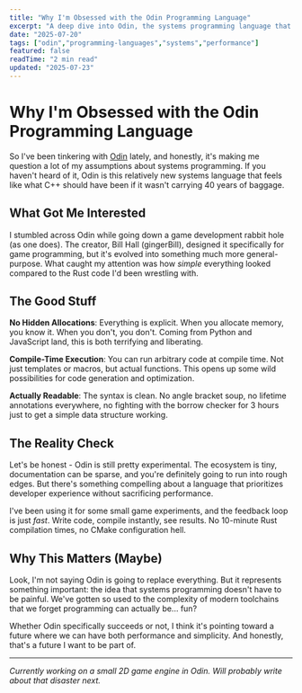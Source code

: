 ```yaml
---
title: "Why I'm Obsessed with the Odin Programming Language"
excerpt: "A deep dive into Odin, the systems programming language that's making me question everything I thought I knew about performance and simplicity."
date: "2025-07-20"
tags: ["odin","programming-languages","systems","performance"]
featured: false
readTime: "2 min read"
updated: "2025-07-23"
---
```


# Why I'm Obsessed with the Odin Programming Language

So I've been tinkering with [Odin](https://odin-lang.org/) lately, and honestly, it's making me question a lot of my assumptions about systems programming. If you haven't heard of it, Odin is this relatively new systems language that feels like what C++ should have been if it wasn't carrying 40 years of baggage.

## What Got Me Interested

I stumbled across Odin while going down a game development rabbit hole (as one does). The creator, Bill Hall (gingerBill), designed it specifically for game programming, but it's evolved into something much more general-purpose. What caught my attention was how *simple* everything looked compared to the Rust code I'd been wrestling with.

## The Good Stuff

**No Hidden Allocations**: Everything is explicit. When you allocate memory, you know it. When you don't, you don't. Coming from Python and JavaScript land, this is both terrifying and liberating.

**Compile-Time Execution**: You can run arbitrary code at compile time. Not just templates or macros, but actual functions. This opens up some wild possibilities for code generation and optimization.

**Actually Readable**: The syntax is clean. No angle bracket soup, no lifetime annotations everywhere, no fighting with the borrow checker for 3 hours just to get a simple data structure working.

## The Reality Check

Let's be honest - Odin is still pretty experimental. The ecosystem is tiny, documentation can be sparse, and you're definitely going to run into rough edges. But there's something compelling about a language that prioritizes developer experience without sacrificing performance.

I've been using it for some small game experiments, and the feedback loop is just *fast*. Write code, compile instantly, see results. No 10-minute Rust compilation times, no CMake configuration hell.

## Why This Matters (Maybe)

Look, I'm not saying Odin is going to replace everything. But it represents something important: the idea that systems programming doesn't have to be painful. We've gotten so used to the complexity of modern toolchains that we forget programming can actually be... fun?

Whether Odin specifically succeeds or not, I think it's pointing toward a future where we can have both performance and simplicity. And honestly, that's a future I want to be part of.

---

*Currently working on a small 2D game engine in Odin. Will probably write about that disaster next.*